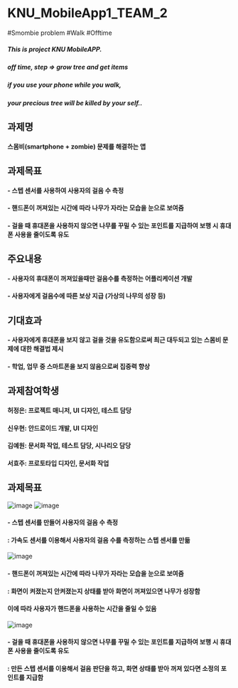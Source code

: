 # KNU_MobileApp1_TEAM_2

#Smombie problem #Walk #Offtime
##### This is project KNU MobileAPP. 
##### off time, step => grow tree and get items
##### if you use your phone while you walk,
##### your precious tree will be killed by your self..

## 과제명
#### 스몸비(smartphone + zombie) 문제를 해결하는 앱

## 과제목표
#### - 스텝 센서를 사용하여 사용자의 걸음 수 측정
#### - 핸드폰이 꺼져있는 시간에 따라 나무가 자라는 모습을 눈으로 보여줌
#### - 걸을 때 휴대폰을 사용하지 않으면 나무를 꾸밀 수 있는 포인트를 지급하여 보행 시 휴대폰 사용을 줄이도록 유도

## 주요내용
#### - 사용자의 휴대폰이 꺼져있을때만 걸음수를 측정하는 어플리케이션 개발
#### - 사용자에게 걸음수에 따른 보상 지급 (가상의 나무의 성장 등)

## 기대효과
#### - 사용자에게 휴대폰을 보지 않고 걸을 것을 유도함으로써 최근 대두되고 있는 스몸비 문제에 대한 해결법 제시
#### - 학업, 업무 중 스마트폰을 보지 않음으로써 집중력 향상 

## 과제참여학생
#### 허정은: 프로젝트 매니저, UI 디자인, 테스트 담당
#### 신우현: 안드로이드 개발, UI 디자인
#### 김예원: 문서화 작업, 테스트 담당, 시나리오 담당
#### 서효주: 프로토타입 디자인, 문서화 작업

## 과제목표
![image](https://user-images.githubusercontent.com/31160822/49500748-bccaa900-f8b4-11e8-8632-086d56a3042c.png)
![image](https://user-images.githubusercontent.com/31160822/49500798-da980e00-f8b4-11e8-9c38-a30091fe00b2.png)
 
#### - 스텝 센서를 만들어 사용자의 걸음 수 측정
#### : 가속도 센서를 이용해서 사용자의 걸음 수를 측정하는 스텝 센서를 만듦

![image](https://user-images.githubusercontent.com/31160822/49500845-f69baf80-f8b4-11e8-87c4-cc9e40b4cb37.png)

#### - 핸드폰이 꺼져있는 시간에 따라 나무가 자라는 모습을 눈으로 보여줌
#### : 화면이 켜졌는지 안켜졌는지 상태를 받아 화면이 꺼져있으면 나무가 성장함
####   이에 따라 사용자가 핸드폰을 사용하는 시간을 줄일 수 있음

![image](https://user-images.githubusercontent.com/31160822/49500952-2d71c580-f8b5-11e8-8464-ef3f25c7d083.png)
#### - 걸을 때 휴대폰을 사용하지 않으면 나무를 꾸밀 수 있는 포인트를 지급하여 보행 시 휴대폰 사용을 줄이도록 유도
#### : 만든 스텝 센서를 이용해서 걸음 판단을 하고, 화면 상태를 받아 꺼져 있다면 소정의 포인트를 지급함 

